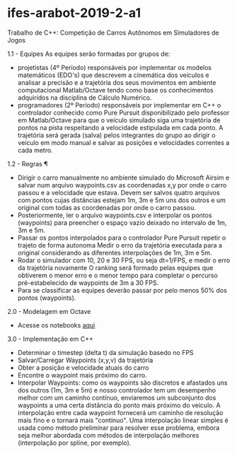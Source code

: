 # ifes-arabot-2019-2-a1
Trabalho de C++: Competição de Carros Autônomos em Simuladores de Jogos

1.1 - Equipes
As equipes serão formadas por grupos de:
- projetistas (4º Período) responsáveis por implementar os modelos matemáticos (EDO's) que descrevem a cinemática dos veículos e analisar a precisão e a trajetória dos seus movimentos em ambiente computacional Matlab/Octave tendo como base os conhecimentos adquiridos na disciplina de Cálculo Numérico.
- programadores (2º Período) responsáveis por implementar em C++ o controlador conhecido como Pure Pursuit disponibilizado pelo professor em Matlab/Octave para que o veículo simulado siga uma trajetória de pontos na pista respeitando a velocidade estipulada em cada ponto. A trajetória será gerada (salva) pelos integrantes do grupo ao dirigir o veículo em modo manual e salvar as posições e velocidades correntes a cada metro.

1.2 - Regras ¶
- Dirigir o carro manualmente no ambiente simulado do Microsoft Airsim e salvar num arquivo waypoints.csv as coordenadas x,y por onde o carro passou e a velocidade que estava. Devem ser salvos quatro arquivos com pontos cujas distâncias estejam 1m, 3m e 5m uns dos outros e um original com todas as coordenadas por onde o carro passou.
- Posteriormente, ler o arquivo waypoints.csv e interpolar os pontos (waypoints) para preencher o espaço vazio deixado no intervalo de 1m, 3m e 5m.
- Passar os pontos interpolados para o controlador Pure Pursuit repetir o trajeto de forma autonoma Medir o erro da trajetória executada para a original considerando as diferentes interpolações de 1m, 3m e 5m.
- Rodar o simulador com 10, 20 e 30 FPS, ou seja dt=1/FPS, e medir o erro da trajetória novamente O ranking será formado pelas equipes que obtiverem o menor erro e o menor tempo para completar o percurso pré-estabelecido de waypoints de 3m a 30 FPS.
- Para se classificar as equipes deverão passar por pelo menos 50% dos pontos (waypoints).

2.0 - Modelagem em Octave

- Acesse os notebooks [aqui](https://mybinder.org/v2/gh/aforechi/ifes-num-2018-2/master?filepath=13-simulando-carros-com-edos.ipynb)

3.0 - Implementação em C++

- Determinar o timestep (delta t) da simulação basedo no FPS
- Salvar/Carregar Waypoints (x,y,v) da trajetória
- Obter a posição e velocidade atuais do carro
- Encontre o waypoint mais próximo do carro.
- Interpolar Waypoints: como os waypoints são discretos e afastados uns dos outros (1m, 3m e 5m) e nosso controlador tem um desempenho melhor com um caminho contínuo, enviaremos um subconjunto dos waypoints a uma certa distância do ponto mais próximo do veículo. A interpolação entre cada waypoint fornecerá um caminho de resolução mais fino e o tornará mais "contínuo". Uma interpolação linear simples é usada como método preliminar para resolver esse problema, embora seja melhor abordada com métodos de interpolação melhores (interpolação por spline, por exemplo).
